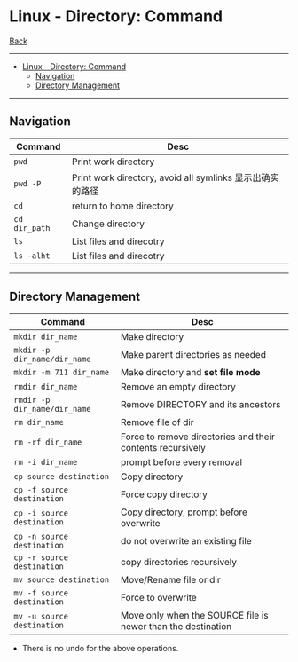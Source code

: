 # Linux - Directory: Command

[Back](../index.md)

---

- [Linux - Directory: Command](#linux---directory-command)
  - [Navigation](#navigation)
  - [Directory Management](#directory-management)

---

## Navigation

| Command       | Desc                                                      |
| ------------- | --------------------------------------------------------- |
| `pwd`         | Print work directory                                      |
| `pwd -P`      | Print work directory, avoid all symlinks 显示出确实的路径 |
| `cd`          | return to home directory                                  |
| `cd dir_path` | Change directory                                          |
| `ls`          | List files and direcotry                                  |
| `ls -alht`    | List files and direcotry                                  |

---

## Directory Management

| Command                      | Desc                                                         |
| ---------------------------- | ------------------------------------------------------------ |
| `mkdir dir_name`             | Make directory                                               |
| `mkdir -p dir_name/dir_name` | Make parent directories as needed                            |
| `mkdir -m 711 dir_name`      | Make directory and **set file mode**                         |
| `rmdir dir_name`             | Remove an empty directory                                    |
| `rmdir -p dir_name/dir_name` | Remove DIRECTORY and its ancestors                           |
| `rm dir_name`                | Remove file of dir                                           |
| `rm -rf dir_name`            | Force to remove directories and their contents recursively   |
| `rm -i dir_name`             | prompt before every removal                                  |
| `cp source destination`      | Copy directory                                               |
| `cp -f source destination`   | Force copy directory                                         |
| `cp -i source destination`   | Copy directory, prompt before overwrite                      |
| `cp -n source destination`   | do not overwrite an existing file                            |
| `cp -r source destination`   | copy directories recursively                                 |
| `mv source destination`      | Move/Rename file or dir                                      |
| `mv -f source destination`   | Force to overwrite                                           |
| `mv -u source destination`   | Move only when the SOURCE file is newer than the destination |

- There is no undo for the above operations.
